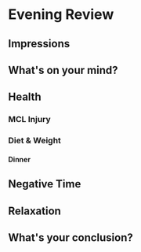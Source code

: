 # Evening Review
## Impressions

## What's on your mind?

## Health 
### MCL Injury

### Diet & Weight
#### Dinner

## Negative Time

## Relaxation

## What's your conclusion?
